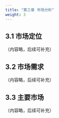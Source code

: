```yaml
---
title: "第三章 市场分析"
weight: 3
---
```


## 3.1 市场定位

（内容略，后续可补充）

## 3.2 市场需求

（内容略，后续可补充）

## 3.3 主要市场

（内容略，后续可补充） 